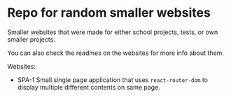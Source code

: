 # Repo for random smaller websites

Smaller websites that were made for either school projects, tests, or own smaller projects.

You can also check the readmes on the websites for more info about them.


Websites:

- SPA-1
Small single page application that uses `react-router-dom` to display multiple different contents on same page.